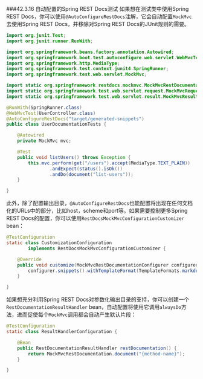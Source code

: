 ###42.3.16 自动配置的Spring REST Docs测试
如果想在测试类中使用Spring REST Docs，你可以使用`@AutoConfigureRestDocs`注解，它会自动配置`MockMvc`去使用Spring REST Docs，并移除对Spring REST Docs的JUnit规则的需要。
```java
import org.junit.Test;
import org.junit.runner.RunWith;

import org.springframework.beans.factory.annotation.Autowired;
import org.springframework.boot.test.autoconfigure.web.servlet.WebMvcTest;
import org.springframework.http.MediaType;
import org.springframework.test.context.junit4.SpringRunner;
import org.springframework.test.web.servlet.MockMvc;

import static org.springframework.restdocs.mockmvc.MockMvcRestDocumentation.document;
import static org.springframework.test.web.servlet.request.MockMvcRequestBuilders.get;
import static org.springframework.test.web.servlet.result.MockMvcResultMatchers.*;

@RunWith(SpringRunner.class)
@WebMvcTest(UserController.class)
@AutoConfigureRestDocs("target/generated-snippets")
public class UserDocumentationTests {

    @Autowired
    private MockMvc mvc;

    @Test
    public void listUsers() throws Exception {
        this.mvc.perform(get("/users").accept(MediaType.TEXT_PLAIN))
                .andExpect(status().isOk())
                .andDo(document("list-users"));
    }

}
```
此外，除了配置输出目录，`@AutoConfigureRestDocs`也能配置将出现在任何文档化的URLs中的部分，比如host，scheme和port等。如果需要控制更多Spring REST Docs的配置，你可以使用`RestDocsMockMvcConfigurationCustomizer` bean：
```java
@TestConfiguration
static class CustomizationConfiguration
        implements RestDocsMockMvcConfigurationCustomizer {

    @Override
    public void customize(MockMvcRestDocumentationConfigurer configurer) {
        configurer.snippets().withTemplateFormat(TemplateFormats.markdown());
    }

}
```
如果想充分利用Spring REST Docs对参数化输出目录的支持，你可以创建一个`RestDocumentationResultHandler` bean，自动配置将使用它调用`alwaysDo`方法，进而促使每个`MockMvc`调用都会自动产生默认片段：
```java
@TestConfiguration
static class ResultHandlerConfiguration {

    @Bean
    public RestDocumentationResultHandler restDocumentation() {
        return MockMvcRestDocumentation.document("{method-name}");
    }

}
```
